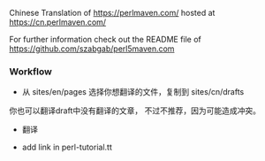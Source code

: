Chinese Translation of https://perlmaven.com/  hosted at https://cn.perlmaven.com/

For further information check out the README file of https://github.com/szabgab/perl5maven.com

### Workflow

*  从 sites/en/pages 选择你想翻译的文件，复制到 sites/cn/drafts 

你也可以翻译draft中没有翻译的文章， 不过不推荐，因为可能造成冲突。

* 翻译

* add link in perl-tutorial.tt
